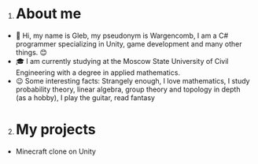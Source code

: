 1. # About me
- :wave: Hi, my name is Gleb, my pseudonym is Wargencomb, I am a C# programmer specializing in Unity, game development and many other things. :blush:
- :mortar_board: I am currently studying at the Moscow State University of Civil Engineering with a degree in applied mathematics.
- :wink: Some interesting facts: Strangely enough, I love mathematics, I study probability theory, linear algebra, group theory and topology in depth (as a hobby), I play the guitar, read fantasy
2. # My projects
  - Minecraft clone on Unity
